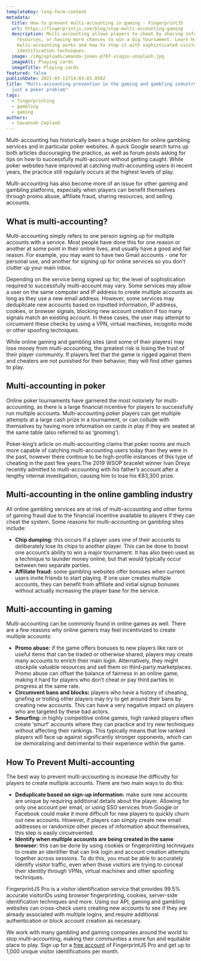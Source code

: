 ```yaml
---
templateKey: long-form-content
metadata:
  title: How to prevent multi-accounting in gaming - FingerprintJS
  url: https://fingerprintjs.com/blog/stop-multi-accounting-gaming
  description: Multi-accounting allows players to cheat by sharing information,
    resources, or having more chances to win a big tournament. Learn how
    multi-accounting works and how to stop it with sophisticated visitor
    identification techniques.
  image: /img/uploads/amanda-jones-p787-xixgio-unsplash.jpg
  imageAlt: Playing cards
  imageTitle: Playing cards
featured: false
publishDate: 2021-03-11T14:03:03.858Z
title: "Multi-accounting prevention in the gaming and gambling industry: not
  just a poker problem"
tags:
  - fingerprinting
  - gambling
  - gaming
authors:
  - Savannah Copland
---
```

Multi-accounting has historically been a huge problem for online gambling services and in particular poker websites. A quick Google search turns up both articles discouraging the practice, as well as forum posts asking for tips on how to successfully multi-account without getting caught. While poker websites have improved at catching multi-accounting users in recent years, the practice still regularly occurs at the highest levels of play. 

Multi-accounting has also become more of an issue for other gaming and gambling platforms, especially when players can benefit themselves through promo abuse, affiliate fraud, sharing resources, and selling accounts.

## What is multi-accounting?

Multi-accounting simply refers to one person signing up for multiple accounts with a service. Most people have done this for one reason or another at some point in their online lives, and usually have a good and fair reason. For example, you may want to have two Gmail accounts - one for personal use, and another for signing up for online services so you don’t clutter up your main inbox.

Depending on the service being signed up for, the level of sophistication required to successfully multi-account may vary. Some services may allow a user on the same computer and IP address to create multiple accounts as long as they use a new email address. However, some services may deduplicate new accounts based on inputted information, IP address, cookies, or browser signals, blocking new account creation if too many signals match an existing account. In these cases, the user may attempt to circumvent these checks by using a VPN, virtual machines, incognito mode or other spoofing techniques.

While online gaming and gambling sites (and some of their players) may lose money from multi-accounting, the greatest risk is losing the trust of their player community. If players feel that the game is rigged against them and cheaters are not punished for their behavior, they will find other games to play.

## Multi-accounting in poker

Online poker tournaments have garnered the most notoriety for multi-accounting, as there is a large financial incentive for players to successfully run multiple accounts. Multi-accounting poker players can get multiple attempts at a large cash prize in a tournament, or can collude with themselves by having more information on cards in play if they are seated at the same table (also referred to as ‘gnoming’).

Poker-king’s article on multi-accounting claims that poker rooms are much more capable of catching multi-accounting users today than they were in the past, however there continue to be high-profile instances of this type of cheating in the past few years.The 2019 WSOP bracelet winner Ivan Dreya recently admitted to multi-accounting with his father’s account after a lengthy internal investigation, causing him to lose his €83,300 prize. 

## Multi-accounting in the online gambling industry

All online gambling services are at risk of multi-accounting and other forms of gaming fraud due to the financial incentive available to players if they can cheat the system. Some reasons for multi-accounting on gambling sites include:

* **Chip dumping:** this occurs if a player uses one of their accounts to deliberately lose its chips to another player. This can be done to boost one account’s ability to win a major tournament. It has also been used as a technique to launder money online, but that would typically occur between two separate parties.
* **Affiliate fraud:** some gambling websites offer bonuses when current users invite friends to start playing. If one user creates multiple accounts, they can benefit from affiliate and initial signup bonuses without actually increasing the player base for the service.

## Multi-accounting in gaming

Multi-accounting can be commonly found in online games as well. There are a few reasons why online gamers may feel incentivized to create multiple accounts:

* **Promo abuse:** if the game offers bonuses to new players like rare or useful items that can be traded or otherwise shared, players may create many accounts to enrich their main login. Alternatively, they might stockpile valuable resources and sell them on third-party marketplaces. Promo abuse can offset the balance of fairness in an online game, making it hard for players who don’t cheat or pay third parties to progress at the same rate.
* **Circumvent bans and blocks:** players who have a history of cheating, griefing or trolling other players may try to get around their bans by creating new accounts. This can have a very negative impact on players who are targeted by these bad actors.
* **Smurfing:** in highly competitive online games, high ranked players often create ‘smurf’ accounts where they can practice and try new techniques without affecting their rankings. This typically means that low ranked players will face up against significantly stronger opponents, which can be demoralizing and detrimental to their experience within the game.

## How To Prevent Multi-accounting

The best way to prevent multi-accounting is increase the difficulty for players to create multiple accounts. There are two main ways to do this:

* **Deduplicate based on sign-up information:** make sure new accounts are unique by requiring additional details about the player. Allowing for only one account per email, or using SSO services from Google or Facebook could make it more difficult for new players to quickly churn out new accounts. However, if players can simply create new email addresses or randomize other pieces of information about themselves, this step is easily circumvented.
* **Identify when multiple accounts are being created in the same browser:** this can be done by using cookies or fingerprinting techniques to create an identifier that can link login and account creation attempts together across sessions. To do this, you must be able to accurately identify visitor traffic, even when those visitors are trying to conceal their identity through VPNs, virtual machines and other spoofing techniques.

FingerprintJS Pro is a visitor identification service that provides 99.5% accurate visitorIDs using browser fingerprinting, cookies, server-side identification techniques and more. Using our API, gaming and gambling websites can cross-check users creating new accounts to see if they are already associated with multiple logins, and require additional authentication or block account creation as necessary.

We work with many gambling and gaming companies around the world to stop multi-accounting, making their communities a more fun and equitable place to play. Sign up for a [free account](https://dashboard.fingerprintjs.com/signup) of FingerprintJS Pro and get up to 1,000 unique visitor identifications per month.